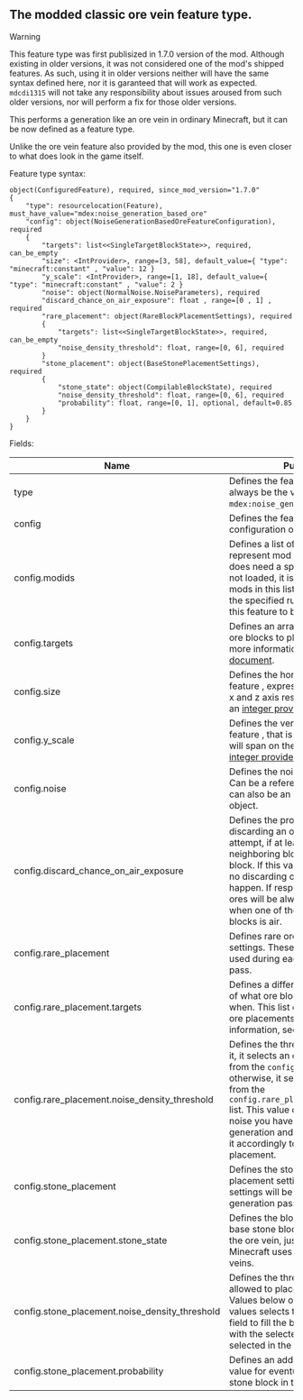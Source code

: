 

## The modded classic ore vein feature type.

> [!WARNING]
This feature type was first publisized in 1.7.0 version of the mod.
Although existing in older versions, it was not considered one of 
the mod's shipped features. As such, using it in older versions
neither will have the same syntax defined here, 
nor it is garanteed that will work as expected.
`mdcdi1315` will not take any responsibility about issues 
aroused from such older versions, nor will perform a fix 
for those older versions.

This performs a generation like an ore vein in ordinary Minecraft, but it can be now defined as a feature type.

Unlike the ore vein feature also provided by the mod, this one is even closer to what does look in the game itself.

Feature type syntax:
~~~
object(ConfiguredFeature), required, since_mod_version="1.7.0"
{
    "type": resourcelocation(Feature), must_have_value="mdex:noise_generation_based_ore"
    "config": object(NoiseGenerationBasedOreFeatureConfiguration), required 
    {
        "targets": list<<SingleTargetBlockState>>, required, can_be_empty
        "size": <IntProvider>, range=[3, 58], default_value={ "type": "minecraft:constant" , "value": 12 }
        "y_scale": <IntProvider>, range=[1, 18], default_value={ "type": "minecraft:constant" , "value": 2 }
        "noise": object(NormalNoise.NoiseParameters), required
        "discard_chance_on_air_exposure": float , range=[0 , 1] , required
        "rare_placement": object(RareBlockPlacementSettings), required
        {
            "targets": list<<SingleTargetBlockState>>, required, can_be_empty
            "noise_density_threshold": float, range=[0, 6], required
        }
        "stone_placement": object(BaseStonePlacementSettings), required
        {
            "stone_state": object(CompilableBlockState), required
            "noise_density_threshold": float, range=[0, 6], required
            "probability": float, range=[0, 1], optional, default=0.85
        }
    }
}
~~~

Fields:

| Name                                          | Purpose                                                                                                                                                                                                                                                                                                                            |
|-----------------------------------------------|------------------------------------------------------------------------------------------------------------------------------------------------------------------------------------------------------------------------------------------------------------------------------------------------------------------------------------|
| type                                          | Defines the feature type. Must always be the value `mdex:noise_generation_based_ore`.                                                                                                                                                                                                                                              |
| config                                        | Defines the feature's configuration object.                                                                                                                                                                                                                                                                                        |
| config.modids                                 | Defines a list of strings that do represent mod ID's. If the feature does need a specific mod but is not loaded, it is disabled. All the mods in this list must be valid at the specified run time in order for this feature to be placed.                                                                                         |
| config.targets                                | Defines an array of rules for what ore blocks to place and when. For more information, see [this document](../SingleTargetBlockState.md).                                                                                                                                                                                          |
| config.size                                   | Defines the horizontal size of the feature , expressed as the span of x and z axis respectively. This is an [integer provider](https://minecraft.wiki/w/Template:Nbt_inherit/int_provider/template).                                                                                                                               |
| config.y_scale                                | Defines the vertical size of the feature , that is how much blocks will span on the y axis.  This is an [integer provider](https://minecraft.wiki/w/Template:Nbt_inherit/int_provider/template).                                                                                                                                   |
| config.noise                                  | Defines the noise settings to use. Can be a reference to a file, or can also be an noise parameters object.                                                                                                                                                                                                                        |
| config.discard_chance_on_air_exposure         | Defines the probability of discarding an ore placement attempt, if at least one of it's neighboring blocks is the air block. If this value is set to zero, no discarding of ore blocks will happen. If respectively set to 1 , ores will be always discarded when one of their neighboring blocks is air.                          |
| config.rare_placement                         | Defines rare ore block placement settings. These settings will be used during each generation pass.                                                                                                                                                                                                                                |
| config.rare_placement.targets                 | Defines a different array of rules of what ore blocks to place and when. This list comprises the rare ore placements. For more information, see [this document](../SingleTargetBlockState.md).                                                                                                                                     |
| config.rare_placement.noise_density_threshold | Defines the threshold that below it, it selects an ore block to place from the `config.targets` array; otherwise, it selects an ore block from the `config.rare_placement.targets` list. This value depends on what noise you have selected for ore generation and thus you must set it accordingly to reflect the rare placement. |
| config.stone_placement                      | Defines the stone block placement settings. These settings will be used during each generation pass.                                                                                                                                                                                                                                |
| config.stone_placement.stone_state                                 | Defines the block state that is base stone block to use for filling the ore vein, just like how Minecraft uses Tuff to fill iron ore veins.    |
| config.stone_placement.noise_density_threshold | Defines the threshold that is allowed to place stone blocks. Values below or equal to this values selects the `stone_state` field to fill the blocks there, along with the selected probability value selected in the `probability` field. |
| config.stone_placement.probability                             | Defines an additional probability value for eventually placing the stone block in that position. | 

